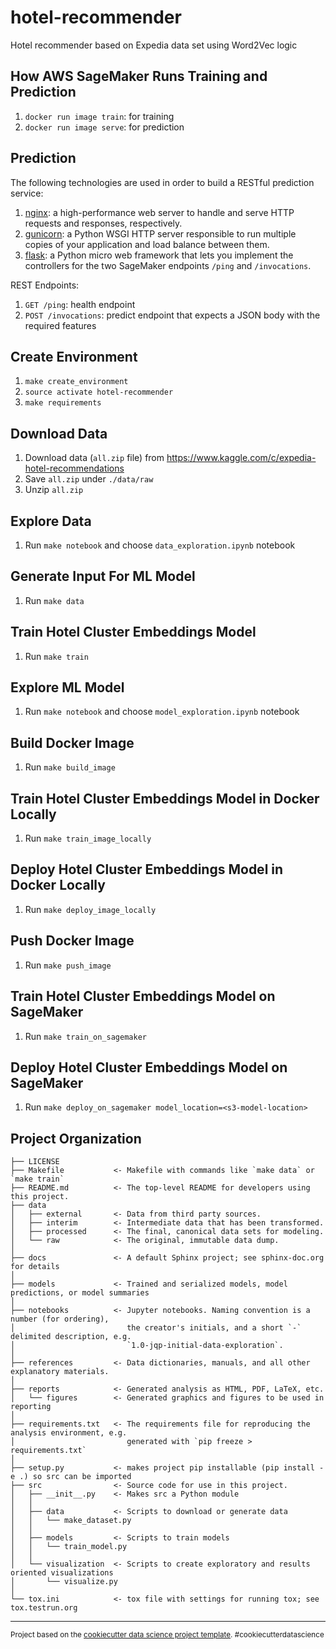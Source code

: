 hotel-recommender
==============================

Hotel recommender based on Expedia data set using Word2Vec logic

How AWS SageMaker Runs Training and Prediction
----------------------------------------------

1. `docker run image train`: for training
2. `docker run image serve`: for prediction

Prediction
----------

The following technologies are used in order to build a RESTful prediction service:

1. [nginx](https://www.nginx.com/): a high-performance web server to handle and serve HTTP requests and responses, respectively.
2. [gunicorn](https://gunicorn.org/): a Python WSGI HTTP server responsible to run multiple copies of your application and load balance between them.
3. [flask](http://flask.pocoo.org/): a Python micro web framework that lets you implement the controllers for the two SageMaker endpoints `/ping` and `/invocations`. 

REST Endpoints:

1. `GET /ping`: health endpoint
2. `POST /invocations`: predict endpoint that expects a JSON body with the required features


Create Environment
------------

1. `make create_environment`
2. `source activate hotel-recommender`
3. `make requirements`

Download Data
------------

1. Download data (`all.zip` file) from https://www.kaggle.com/c/expedia-hotel-recommendations
2. Save `all.zip` under `./data/raw`
3. Unzip `all.zip`

Explore Data
------------

1. Run `make notebook` and choose `data_exploration.ipynb` notebook

Generate Input For ML Model
------------

1. Run `make data`

Train Hotel Cluster Embeddings Model
------------

1. Run `make train`

Explore ML Model
------------

1. Run `make notebook` and choose `model_exploration.ipynb` notebook

Build Docker Image
------------

1. Run `make build_image`

Train Hotel Cluster Embeddings Model in Docker Locally
------------

1. Run `make train_image_locally`

Deploy Hotel Cluster Embeddings Model in Docker Locally
------------

1. Run `make deploy_image_locally`

Push Docker Image
------------

1. Run `make push_image`

Train Hotel Cluster Embeddings Model on SageMaker
------------

1. Run `make train_on_sagemaker`

Deploy Hotel Cluster Embeddings Model on SageMaker
------------

1. Run `make deploy_on_sagemaker model_location=<s3-model-location>`

Project Organization
------------

    ├── LICENSE
    ├── Makefile           <- Makefile with commands like `make data` or `make train`
    ├── README.md          <- The top-level README for developers using this project.
    ├── data
    │   ├── external       <- Data from third party sources.
    │   ├── interim        <- Intermediate data that has been transformed.
    │   ├── processed      <- The final, canonical data sets for modeling.
    │   └── raw            <- The original, immutable data dump.
    │
    ├── docs               <- A default Sphinx project; see sphinx-doc.org for details
    │
    ├── models             <- Trained and serialized models, model predictions, or model summaries
    │
    ├── notebooks          <- Jupyter notebooks. Naming convention is a number (for ordering),
    │                         the creator's initials, and a short `-` delimited description, e.g.
    │                         `1.0-jqp-initial-data-exploration`.
    │
    ├── references         <- Data dictionaries, manuals, and all other explanatory materials.
    │
    ├── reports            <- Generated analysis as HTML, PDF, LaTeX, etc.
    │   └── figures        <- Generated graphics and figures to be used in reporting
    │
    ├── requirements.txt   <- The requirements file for reproducing the analysis environment, e.g.
    │                         generated with `pip freeze > requirements.txt`
    │
    ├── setup.py           <- makes project pip installable (pip install -e .) so src can be imported
    ├── src                <- Source code for use in this project.
    │   ├── __init__.py    <- Makes src a Python module
    │   │
    │   ├── data           <- Scripts to download or generate data
    │   │   └── make_dataset.py
    │   │
    │   ├── models         <- Scripts to train models
    │   │   └── train_model.py
    │   │
    │   └── visualization  <- Scripts to create exploratory and results oriented visualizations
    │       └── visualize.py
    │
    └── tox.ini            <- tox file with settings for running tox; see tox.testrun.org


--------

<p><small>Project based on the <a target="_blank" href="https://drivendata.github.io/cookiecutter-data-science/">cookiecutter data science project template</a>. #cookiecutterdatascience</small></p>
